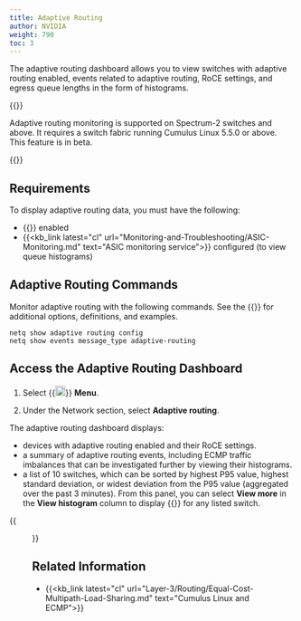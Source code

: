 ```yaml
---
title: Adaptive Routing
author: NVIDIA
weight: 790
toc: 3
---
```


The adaptive routing dashboard allows you to view switches with adaptive routing enabled, events related to adaptive routing, RoCE settings, and egress queue lengths in the form of histograms.

{{<notice note>}}

Adaptive routing monitoring is supported on Spectrum-2 switches and above. It requires a switch fabric running Cumulus Linux 5.5.0 or above. This feature is in beta.

{{</notice>}}

## Requirements

To display adaptive routing data, you must have the following:

- {{<exlink url="https://docs.nvidia.com/networking-ethernet-software/cumulus-linux/Layer-1-and-Switch-Ports/Quality-of-Service/RDMA-over-Converged-Ethernet-RoCE/" text="RoCE lossless mode">}} enabled
- {{<kb_link latest="cl" url="Monitoring-and-Troubleshooting/ASIC-Monitoring.md" text="ASIC monitoring service">}} configured (to view queue histograms)

## Adaptive Routing Commands

Monitor adaptive routing with the following commands. See the {{<link title="show/#netq-show-adaptive-routing-config" text="command line reference">}} for additional options, definitions, and examples.

```
netq show adaptive routing config
netq show events message_type adaptive-routing
```

## Access the Adaptive Routing Dashboard

1. Select {{<img src="https://icons.cumulusnetworks.com/01-Interface-Essential/03-Menu/navigation-menu.svg" height="18" width="18">}} **Menu**.

2. Under the Network section, select **Adaptive routing**.

The adaptive routing dashboard displays:

- devices with adaptive routing enabled and their RoCE settings.
- a summary of adaptive routing events, including ECMP traffic imbalances that can be investigated further by viewing their histograms.
- a list of 10 switches, which can be sorted by highest P95 value, highest standard deviation, or widest deviation from the P95 value (aggregated over the past 3 minutes). From this panel, you can select **View more** in the **View histogram** column to display {{<link title="Switches/#view-queue-lengths-in-histograms" text="queue lengths in the form of histograms">}} for any listed switch.

{{<figure src="/images/netq/ar-dashboard-480.png" alt="adaptive routing dashboard displaying two devices with AR enabled" width="1100">}}

## Related Information

- {{<kb_link latest="cl" url="Layer-3/Routing/Equal-Cost-Multipath-Load-Sharing.md" text="Cumulus Linux and ECMP">}}